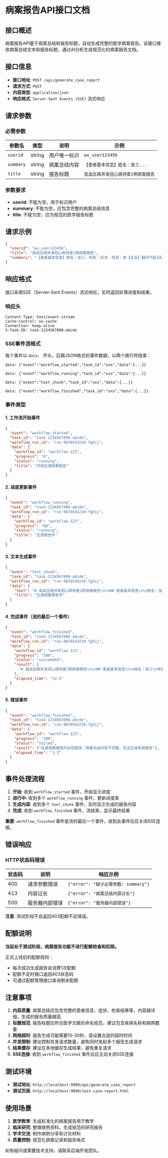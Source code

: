 # 病案报告API接口文档

## 接口概述

病案报告API基于病案总结和报告标题，自动生成完整的医学病案报告。该接口接收病案总结文本和报告标题，通过AI分析生成规范化的病案报告文档。

## 接口信息

- **接口地址**: `POST /api/generate_case_report`
- **请求方式**: `POST`
- **内容类型**: `application/json`
- **响应格式**: `Server-Sent Events (SSE)` 流式响应

## 请求参数

### 必需参数

| 参数名 | 类型 | 说明 | 示例 |
|--------|------|------|------|
| `userid` | string | 用户唯一标识 | `wx_user123456` |
| `summary` | string | 病案总结内容 | `【患者基本信息】姓名：张三...` |
| `title` | string | 报告标题 | `高血压病并发冠心病待查1例病案报告` |

### 参数要求

- **userid**: 不能为空，用于标识用户
- **summary**: 不能为空，应包含完整的病案总结信息
- **title**: 不能为空，应为规范的医学报告标题

## 请求示例

```json
{
  "userid": "wx_user123456",
  "title": "高血压病并发冠心病待查1例病案报告",
  "summary": "【患者基本信息】姓名：张三，年龄：45岁，性别：男【主诉】胸闷气短3天【现病史】患者3天前无明显诱因出现胸闷气短，活动后加重，伴有心悸，无胸痛、咳嗽、咳痰等症状。【既往史】高血压病史5年，规律服用降压药物。【体格检查】血压150/90mmHg，心率95次/分，心律齐，双肺呼吸音清，无干湿性啰音。【辅助检查】心电图示：窦性心律，ST段轻度压低。【诊断】1.冠心病？2.高血压病【治疗建议】1.进一步完善冠脉造影检查2.调整降压药物3.低盐低脂饮食4.适当运动"
}
```

## 响应格式

接口采用SSE（Server-Sent Events）流式响应，实时返回处理进度和结果。

### 响应头

```
Content-Type: text/event-stream
Cache-Control: no-cache
Connection: keep-alive
X-Task-ID: task-1234567890-abcde
```

### SSE事件流格式

每个事件以 `data: ` 开头，后跟JSON格式的事件数据，以两个换行符结束：

```
data: {"event":"workflow_started","task_id":"xxx","data":{...}}

data: {"event":"workflow_running","task_id":"xxx","data":{...}}

data: {"event":"text_chunk","task_id":"xxx","data":{...}}

data: {"event":"workflow_finished","task_id":"xxx","data":{...}}

```

### 事件类型

#### 1. 工作流开始事件
```json
{
  "event": "workflow_started",
  "task_id": "task-1234567890-abcde",
  "workflow_run_id": "run-9876543210-fghij",
  "data": {
    "workflow_id": "workflow-123",
    "progress": "0",
    "status": "running",
    "title": "开始生成病案报告"
  }
}
```

#### 2. 进度更新事件
```json
{
  "event": "workflow_running",
  "task_id": "task-1234567890-abcde",
  "workflow_run_id": "run-9876543210-fghij",
  "data": {
    "workflow_id": "workflow-123",
    "progress": "60",
    "status": "running",
    "title": "生成报告中"
  }
}
```

#### 3. 文本生成事件
```json
{
  "event": "text_chunk",
  "task_id": "task-1234567890-abcde",
  "workflow_run_id": "run-9876543210-fghij",
  "data": {
    "text": "# 高血压病并发冠心病待查1例病案报告\n\n## 患者基本信息\n\n姓名：张三\n年龄：45岁\n性别：男\n\n## 主诉\n\n胸闷气短3天\n\n",
    "title": "生成病案报告中"
  }
}
```

#### 4. 完成事件（流的最后一个事件）
```json
{
  "event": "workflow_finished",
  "task_id": "task-1234567890-abcde",
  "workflow_run_id": "run-9876543210-fghij",
  "data": {
    "workflow_id": "workflow-123",
    "progress": "100",
    "status": "succeeded",
    "result": [
      "# 高血压病并发冠心病待查1例病案报告\n\n## 患者基本信息\n\n姓名：张三\n年龄：45岁\n性别：男\n\n## 主诉\n\n胸闷气短3天\n\n## 现病史\n\n患者3天前无明显诱因出现胸闷气短，活动后加重，伴有心悸，无胸痛、咳嗽、咳痰等症状。\n\n## 既往史\n\n高血压病史5年，规律服用降压药物。\n\n## 体格检查\n\n血压150/90mmHg，心率95次/分，心律齐，双肺呼吸音清，无干湿性啰音。\n\n## 辅助检查\n\n心电图示：窦性心律，ST段轻度压低。\n\n## 诊断\n\n1. 冠心病？\n2. 高血压病\n\n## 治疗建议\n\n1. 进一步完善冠脉造影检查\n2. 调整降压药物\n3. 低盐低脂饮食\n4. 适当运动\n\n## 病案分析\n\n该患者为中年男性，有高血压病史，近期出现胸闷气短症状，心电图提示ST段轻度压低，需要进一步排除冠心病的可能。建议完善相关检查，制定个体化治疗方案。"
    ],
    "elapsed_time": "12.5"
  }
}
```

#### 5. 错误事件
```json
{
  "event": "workflow_finished",
  "task_id": "task-1234567890-abcde",
  "workflow_run_id": "run-9876543210-fghij",
  "data": {
    "workflow_id": "workflow-123",
    "progress": "100",
    "status": "failed",
    "result": ["生成病案报告时出现错误：病案总结内容不完整，无法生成有效报告"],
    "elapsed_time": "3.2"
  }
}
```

## 事件处理流程

1. **开始**: 收到 `workflow_started` 事件，开始显示进度
2. **进行中**: 收到多个 `workflow_running` 事件，更新进度条
3. **生成内容**: 收到多个 `text_chunk` 事件，实时显示生成的报告内容
4. **完成**: 收到 `workflow_finished` 事件，流结束，显示最终结果

**重要**: `workflow_finished` 事件是流的最后一个事件，收到此事件后应关闭SSE连接。

## 错误响应

### HTTP状态码错误

| 状态码 | 说明 | 响应示例 |
|--------|------|----------|
| 400 | 请求参数错误 | `{"error": "缺少必需参数: summary"}` |
| 413 | 内容过长 | `{"error": "病案总结内容过长"}` |
| 500 | 服务器内部错误 | `{"error": "服务器内部错误"}` |

**注意**: 测试阶段不会返回403配额不足错误。

## 配额说明

**当前处于测试阶段，病案报告功能不进行配额检查和扣除。**

正式上线后的配额规则：
- 每次成功生成报告会消费1次配额
- 配额不足时接口返回403状态码
- 可通过配额管理接口查询剩余配额

## 注意事项

1. **内容质量**: 病案总结应包含完整的患者信息、症状、检查结果等，内容越详细，生成的报告质量越高
2. **标题规范**: 报告标题应符合医学文献的命名规范，建议包含疾病名称和病例数量
3. **网络超时**: 报告生成可能需要10-30秒，请设置合适的超时时间
4. **并发限制**: 建议控制并发请求数量，避免同时发起多个报告生成请求
5. **结果缓存**: 建议在本地缓存生成结果，避免重复请求
6. **SSE连接**: 收到 `workflow_finished` 事件后应主动关闭SSE连接

## 测试环境

- **测试地址**: `http://localhost:9090/api/generate_case_report`
- **测试页面**: `http://localhost:9090/test-case-report.html`

## 使用场景

1. **医学教育**: 生成标准化的病案报告用于教学
2. **临床研究**: 整理病例资料，生成规范的研究报告
3. **学术交流**: 制作病例分享和讨论材料
4. **质量控制**: 规范化病案记录和报告格式

如有疑问或需要技术支持，请联系后端开发团队。
